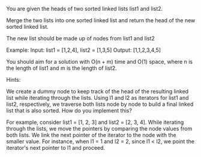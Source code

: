 You are given the heads of two sorted linked lists list1 and list2.

Merge the two lists into one sorted linked list and return the head of the new sorted linked list.

The new list should be made up of nodes from list1 and list2

Example:
Input: list1 = [1,2,4], list2 = [1,3,5]
Output: [1,1,2,3,4,5]

You should aim for a solution with O(n + m) time and O(1) space, where n is the length of list1 and m is the length of list2.

Hints:

We create a dummy node to keep track of the head of the resulting linked list while iterating through the lists. Using l1 and l2 as iterators for list1 and list2, respectively, we traverse both lists node by node to build a final linked list that is also sorted. How do you implement this?

For example, consider list1 = [1, 2, 3] and list2 = [2, 3, 4]. While iterating through the lists, we move the pointers by comparing the node values from both lists. We link the next pointer of the iterator to the node with the smaller value. For instance, when l1 = 1 and l2 = 2, since l1 < l2, we point the iterator's next pointer to l1 and proceed.
